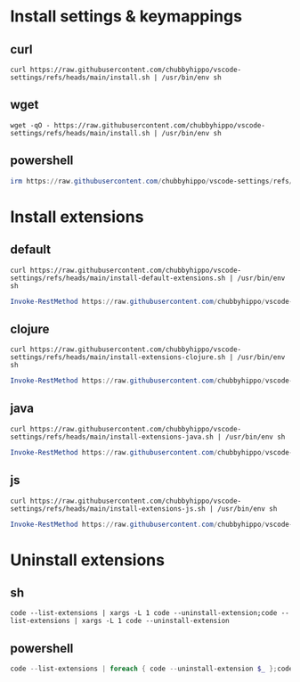 # Install settings & keymappings
## curl
```shell
curl https://raw.githubusercontent.com/chubbyhippo/vscode-settings/refs/heads/main/install.sh | /usr/bin/env sh
```
## wget
```shell
wget -qO - https://raw.githubusercontent.com/chubbyhippo/vscode-settings/refs/heads/main/install.sh | /usr/bin/env sh
```
## powershell
```powershell
irm https://raw.githubusercontent.com/chubbyhippo/vscode-settings/refs/heads/main/install.ps1 | iex
```
# Install extensions
## default
```curl
curl https://raw.githubusercontent.com/chubbyhippo/vscode-settings/refs/heads/main/install-default-extensions.sh | /usr/bin/env sh
```
```powershell
Invoke-RestMethod https://raw.githubusercontent.com/chubbyhippo/vscode-settings/refs/heads/main/install-extensions.sh | Invoke-Expression
```
## clojure
```curl
curl https://raw.githubusercontent.com/chubbyhippo/vscode-settings/refs/heads/main/install-extensions-clojure.sh | /usr/bin/env sh
```
```powershell
Invoke-RestMethod https://raw.githubusercontent.com/chubbyhippo/vscode-settings/refs/heads/main/install-extensions-clojurea.sh | Invoke-Expression
```
## java
```curl
curl https://raw.githubusercontent.com/chubbyhippo/vscode-settings/refs/heads/main/install-extensions-java.sh | /usr/bin/env sh
```
```powershell
Invoke-RestMethod https://raw.githubusercontent.com/chubbyhippo/vscode-settings/refs/heads/main/install-extensions-java.sh | Invoke-Expression
```
## js
```curl
curl https://raw.githubusercontent.com/chubbyhippo/vscode-settings/refs/heads/main/install-extensions-js.sh | /usr/bin/env sh
```
```powershell
Invoke-RestMethod https://raw.githubusercontent.com/chubbyhippo/vscode-settings/refs/heads/main/install-extensions-js.sh | Invoke-Expression
```
# Uninstall extensions
## sh
```shell
code --list-extensions | xargs -L 1 code --uninstall-extension;code --list-extensions | xargs -L 1 code --uninstall-extension
```
## powershell
```powershell
code --list-extensions | foreach { code --uninstall-extension $_ };code --list-extensions | foreach { code --uninstall-extension $_ }
```
